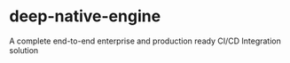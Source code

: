 # deep-native-engine
A complete end-to-end enterprise and production ready CI/CD Integration solution
